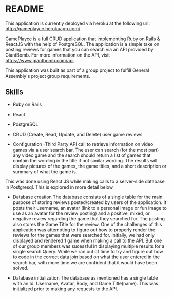 # README
This application is currently deployed via heroku at the following url: http://gameplayce.herokuapp.com/

GamePlayce is a full CRUD application that implementing Ruby on Rails & ReactJS with the help of PostgreSQL. The application is a simple take on posting reviews for games that you can search via an API provided by GiantBomb. For more information on the API, visit https://www.giantbomb.com/api

This application was built as part of a group project to fulfill General Assembly's project group requirements. 

## Skills
* Ruby on Rails
* React
* PostgreSQL
* CRUD (Create, Read, Update, and Delete) user game reviews

* Configuration
-Third Party API call to retrieve information on video games via a user search bar. The user can search (for the most part) any video game and the search should return a list of games that contain the wording in the title if not similar wording. The results will display pictures of the games, the game titles, and a short description or summary of what the game is. 

This was done using React.JS while making calls to a server-side database in Postgresql. This is explored in more detail below

* Database creation
The database consists of a single table for the main purpose of storing reviews posted/created by users of the application. It posts their username, an avatar (link to a personal image or fun image to use as an avatar for the review posting) and a positive, mixed, or negative review regarding the game that they searched for. The posting also stores the Game Title for the review. One of the challenges of this application was attempting to figure out how to properly render the reviews for the games that were searched for. Initially, we had only displayed and rendered 1 game when making a call to the API. But one of our group members was sucessful in displaying multiple results for a single search Query. While we ran out of time to try and figure out how to code in the correct data join based on what the user entered in the search bar, with more time we are confident that it would have been solved.

* Database initialization
The database as mentioned has a single table with an Id, Username, Avatar, Body, and Game Title(name). This was initialized prior to making any requests to the API.
